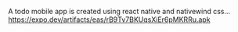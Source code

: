 A todo mobile app is created using react native and nativewind css... 
https://expo.dev/artifacts/eas/rB9Tv7BKUqsXiEr6pMKRRu.apk
